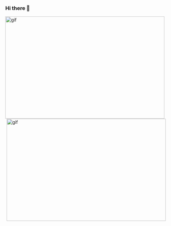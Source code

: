 ### Hi there 👋

<p><img align="left" alt="gif" src="https://user-images.githubusercontent.com/84334919/151342963-317d3bb9-266a-45ab-a73d-eceba6b09858.gif" width ="500" height = "320" /></p>


<p><img align="right" alt="gif" src="https://user-images.githubusercontent.com/84334919/151344108-8cdb9e97-1c61-496e-ad79-60da187dd6b7.gif" width ="500" height = "320" /></p>
